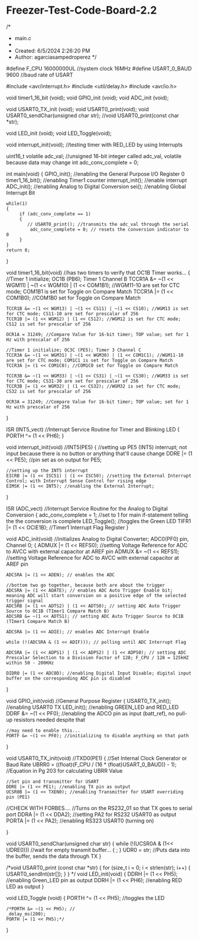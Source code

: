 # Freezer-Test-Code-Board-2.2

/*
 * main.c
 *
 * Created: 6/5/2024 2:26:20 PM
 *  Author: agarciasampedroperez
 */ 

#define F_CPU 16000000UL //system clock 16MHz
#define USART_0_BAUD 9600 //baud rate of USART

#include <avr/interrupt.h>
#include <util/delay.h>
#include <avr/io.h>

void timer1_16_bit (void);
void GPIO_init (void);
void ADC_init (void);

void USART0_TX_init (void);
void USART0_print(void);
void USART0_sendChar(unsigned char str);
//void USART0_print(const char *str);

void LED_init (void);
void LED_Toggle(void);

void interrupt_init(void); //testing timer with RED_LED by using Interrupts

uint16_t volatile adc_val; //unsigned 16-bit integer called adc_val, volatile because data may change
int adc_conv_complete = 0;

int main(void)
{
	GPIO_init(); //enabling the General Purpose I/O Register 0
	timer1_16_bit(); //enabling Timer1 counter
	interrupt_init(); //enable interrupt
	ADC_init(); //enabling Analog to Digital Conversion
	sei(); //enabling Global Interrupt Bit
	
    while(1)
    {
         if (adc_conv_complete == 1)
		 {
			// USART0_print(); //transmits the adc_val through the serial
			 adc_conv_complete = 0; // resets the conversion indicator to 0
		 }
    }
	return 0;
}

void timer1_16_bit(void) //has two timers to verify that OC1B Timer works...
{
	//Timer 1 initialize; OC1B (PB6); Timer 1 Channel B
	TCCR1A &= ~(1 << WGM11) | ~(1 << WGM10) | (1 << COM1B1); //WGM11-10 are set for CTC mode; COM1B1 is set for Toggle on Compare Match
	TCCR1A |= (1 << COM1B0); //COM1B0 set for Toggle on Compare Match
	
	TCCR1B &= ~(1 << WGM13) | ~(1 << CS11) | ~(1 << CS10); //WGM13 is set for CTC mode; CS11-10 are set for prescalar of 256
	TCCR1B |= (1 << WGM12) | (1 << CS12); //WGM12 is set for CTC mode; CS12 is set for prescalar of 256
	
	OCR1A = 31249; //Compare Value for 16-bit timer; TOP value; set for 1 Hz with prescalar of 256
	
	//Timer 1 initialize; OC3C (PE5); Timer 3 Channel C
	TCCR3A &= ~(1 << WGM31) | ~(1 << WGM30) | (1 << COM1C1); //WGM11-10 are set for CTC mode; COM1C1 is set for Toggle on Compare Match
	TCCR3A |= (1 << COM1C0); //COM1C0 set for Toggle on Compare Match
	
	TCCR3B &= ~(1 << WGM33) | ~(1 << CS31) | ~(1 << CS30); //WGM33 is set for CTC mode; CS31-30 are set for prescalar of 256
	TCCR3B |= (1 << WGM32) | (1 << CS32); //WGM32 is set for CTC mode; CS32 is set for prescalar of 256
	
	OCR3A = 31249; //Compare Value for 16-bit timer; TOP value; set for 1 Hz with prescalar of 256
	
}

ISR (INT5_vect) //Interrupt Service Routine for Timer and Blinking LED
{
	PORTH ^= (1 << PH6);
}

void interrupt_init(void) //INT5(PE5)
{
	//setting up PE5 (INT5) interrupt; not input because there is no button or anything that'll cause change
	DDRE |= (1 << PE5); //pin set as on output for PE5; 
	
	//setting up the INT5 interrupt
	EICRB |= (1 << ISC51) | (1 << ISC50); //setting the External Interrupt Control; with Interrupt Sense Control for rising edge
	EIMSK |= (1 << INT5); //enabling the External Interrupt;
	
}

ISR (ADC_vect) //Interrupt Service Routine for the Analog to Digital Conversion
{ 
	adc_conv_complete = 1; //set to 1 for main if-statement telling the the conversion is complete
	LED_Toggle(); //toggles the Green LED
	TIFR1 |= (1 << OCIE1B); //Timer1 Interrupt Flag Register
}

void ADC_init(void) //initializes Analog to Digital Converter; ADC0(PF0) pin, Channel 0;
{
	ADMUX |= (1 << REFS0); //setting Voltage Reference for ADC to AVCC with external capacitor at AREF pin
	ADMUX &= ~(1 << REFS1); //setting Voltage Reference for ADC to AVCC with external capacitor at AREF pin
	
	ADCSRA |= (1 << ADEN); // enables the ADC
	
	//bottom two go together, because both are about the trigger
	ADCSRA |= (1 << ADATE); // enables ADC Auto Trigger Enable bit; meaning ADC will start conversion on a positive edge of the selected trigger signal
	ADCSRB |= (1 << ADTS2) | (1 << ADTS0); // setting ADC Auto Trigger Source to OC1B (TImer1 Compare Match B)
	ADCSRB &= ~(1 << ADTS1); // setting ADC Auto Trigger Source to OC1B (TImer1 Compare Match B)
	
	ADCSRA |= (1 << ADIE); // enables ADC Interrupt Enable
	
	while (!(ADCSRA & (1 << ADIF))); // polling until ADC Interrupt Flag
	
	ADCSRA |= (1 << ADPS1) | (1 << ADPS2) | (1 << ADPS0); // setting ADC Prescalar Selection to a Division Factor of 128; F_CPU / 128 = 125kHZ within 50 - 200KHz
	
	DIDR0 |= (1 << ADC0D); //enabling Digital Input Disable; digital input buffer on the corresponding ADC pin is disabled
}

void GPIO_init(void) //General Purpose Register
{
	USART0_TX_init(); //enabling USART0 TX
	LED_init(); //enabling GREEN_LED and RED_LED
	DDRF &= ~(1 << PF0); //enabling the ADCO pin as input (batt_ref), no pull-up resistors needed despite that
	
	//may need to enable this...
	PORTF &= ~(1 << PF0); //initializing to disable anything on that path
	
}

void USART0_TX_init(void) //TXD0(PE1)
{
	//Set Internal Clock Generator or Baud Rate
	UBRR0 = ((float)(F_CPU / (16 * (float)USART_0_BAUD)) - 1); //Equation in Pg 203 for calculating UBRR Value
	
	//Set pin and transmitter for USART
	DDRE |= (1 << PE1); //enabling TX pin as output
	UCSR0B |= (1 << TXEN0); //enabling Transmitter for USART overriding pin (PE1)
	
//CHECK WITH FORBES....
	//Turns on the RS232_01 so that TX goes to serial port
	DDRA |= (1 << DDA2); //setting PA2 for RS232 USART0 as output
	PORTA |= (1 << PA2); //enabling RS323 USART0 (turning on)
	
}

void USART0_sendChar(unsigned char str)
{
	while (!(UCSR0A & (1<< UDRE0))) //wait for empty transmit buffer...
	{
		;
	}
	UDR0 = str; //Puts data into the buffer, sends the data through TX
}

/*void USART0_print (const char *str)
{
	for (size_t i = 0; i < strlen(str); i++)
	{
		USART0_sendInt(str[]);
	}
}
*/
void LED_init(void)
{
	DDRH |= (1 << PH5); //enabling Green_LED pin as output
	DDRH |= (1 << PH6); //enabling RED LED as output
}

void LED_Toggle (void)
{
	PORTH ^= (1 << PH5); //toggles the LED
	
	/*PORTH &= ~(1 << PH5); //
	_delay_ms(200);
	PORTH |= (1 << PH5);*/
}
